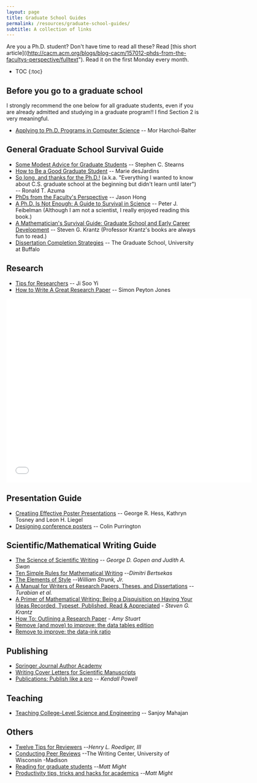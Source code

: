 ```yaml
---
layout: page
title: Graduate School Guides
permalink: /resources/graduate-school-guides/
subtitle: A collection of links
---
```


Are you a Ph.D. student? Don't have time to read all these? Read [this short article]((http://cacm.acm.org/blogs/blog-cacm/157012-phds-from-the-facultys-perspective/fulltext"). Read it on the first Monday every month.

* TOC
{:toc}

## Before you go to a graduate school

I strongly recommend the one below for all graduate students, even if you are already admitted and studying in a graduate program!! I find Section 2 is very meaningful.

- <a title="" href="http://www.cs.cmu.edu/~harchol/gradschooltalk.pdf" rel="nofollow">Applying to Ph.D. Programs in Computer Science</a> -- Mor Harchol-Balter


## General Graduate School Survival Guide

- <a href="http://stearnslab.yale.edu/some-modest-advice-graduate-students" rel="nofollow">Some Modest Advice for Graduate Students</a> -- Stephen C. Stearns
- <a title="" href="http://www.cs.indiana.edu/how.2b/how.2b.html" rel="nofollow">How to Be a Good Graduate Student</a> -- Marie desJardins
- <a title="" href="http://www.cs.unc.edu/~azuma/hitch4.html" rel="nofollow">So long, and thanks for the Ph.D.!</a> (a.k.a. "Everything I wanted to know about C.S. graduate school at the beginning but didn't learn until later") -- Ronald T. Azuma
- <a href="http://cacm.acm.org/blogs/blog-cacm/157012-phds-from-the-facultys-perspective/fulltext" target="_blank">PhDs from the Faculty's Perspective</a> -- Jason Hong
- <a title="" href="http://www.amazon.com/PhD-Not-Enough-Survival-Science/dp/0465022227" rel="nofollow">A Ph.D. Is Not Enough: A Guide to Survival in Science</a> -- Peter J. Feibelman (Although I am not a scientist, I really enjoyed reading this book.)
- <a title="" href="http://www.amazon.com/Mathematicians-Survival-Guide-Graduate-Development/dp/082183455X/" rel="nofollow">A Mathematician's Survival Guide: Graduate School and Early Career Development</a> -- Steven G. Krantz (Professor Krantz's books are always fun to read.)
- <a href="http://grad.buffalo.edu/Current_Students/mentoring-strategies.html" target="_blank">Dissertation Completion Strategies</a> -- The Graduate School, University at Buffalo

## Research


- <a href="http://www.slideshare.net/yijisoo/ie697-research-v006" target="_blank">Tips for Researchers</a> -- Ji Soo Yi
- <a href="http://research.microsoft.com/en-us/um/people/simonpj/papers/giving-a-talk/writing-a-paper-slides.pdf" target="_blank">How to Write A Great Research Paper</a> -- Simon Peyton Jones

<iframe src="//www.youtube-nocookie.com/embed/g3dkRsTqdDA?rel=0" width="640" height="480" frameborder="0" allowfullscreen="allowfullscreen"></iframe>

## Presentation Guide

- <a title="" href="http://www.ncsu.edu/project/posters/NewSite/" rel="nofollow">Creatiing Effective Poster Presentations</a> -- George R. Hess, Kathryn Tosney and Leon H. Liegel
- <a title="" href="http://colinpurrington.com/tips/academic/posterdesign" rel="nofollow">Designing conference posters</a> -- Colin Purrington


## Scientific/Mathematical Writing Guide

- <a title="" href="http://www.docstyles.com/library/ascience.pdf" rel="nofollow">The Science of Scientific Writing</a> -- <em>George D. Gopen and Judith A. Swan</em>
- <a href="http://web.mit.edu/dimitrib/www/Ten_Rules.pdf" target="_blank">Ten Simple Rules for Mathematical Writing</a> --<em>Dimitri Bertsekas</em>
- <a href="http://www.bartleby.com/141/">The Elements of Style</a> --<em>William Strunk, Jr.</em>
- <a href="http://www.amazon.com/Manual-Writers-Research-Dissertations-Edition/dp/0226816389/" target="_blank">A Manual for Writers of Research Papers, Theses, and Dissertations</a> -- <em>Turabian et al.</em>
- <a title="" href="http://www.amazon.com/Primer-Mathematical-Writing-Disquisition-Appreciated/dp/0821806351/" rel="nofollow">A Primer of Mathematical Writing: Being a Disquisition on Having Your Ideas Recorded, Typeset, Published, Read &amp; Appreciated</a> - <em>Steven G. Krantz</em>
- <a href="http://www.eng.usf.edu/~cunning/CGN6933-drinkingwater/CGN6933-drinkingwater-project/HowToOutline.pdf" target="_blank">How To: Outlining a Research Paper</a> - <em>Amy Stuart</em>
- <a href="https://www.dropbox.com/s/95l2xdva26vqf5z/Screenshot%202015-04-03%2012.07.42.png?dl=0" target="_blank">Remove (and move) to improve: the data tables edition</a>
- <a href="http://i.imgur.com/WntrM6p.gif" target="_blank">Remove to improve: the data-ink ratio</a>

## Publishing

- <a href="http://www.springer.com/authors/journal+authors/journal+authors+academy?SGWID=0-1726414-12-837827-0">Springer Journal Author Academy</a>
- <a href="http://www.biosciencewriters.com/Writing-Cover-Letters-for-Scientific-Manuscripts.aspx">Writing Cover Letters for Scientific Manuscripts</a>
- <a title="" href="http://www.nature.com/naturejobs/2010/101014/full/nj7317-873a.html" rel="nofollow">Publications: Publish like a pro</a> -- <em>Kendall Powell</em>

## Teaching

- <a title="" href="http://ocw.mit.edu/courses/chemistry/5-95j-teaching-college-level-science-and-engineering-spring-2009/video-discussions/" rel="nofollow">Teaching College-Level Science and Engineering</a> -- Sanjoy Mahajan


## Others

- <a href="http://www.psychologicalscience.org/index.php/publications/observer/2007/april-07/twelve-tips-for-reviewers.html" rel="nofollow">Twelve Tips for Reviewers</a> --<em>Henry L. Roediger, III</em>
- <a href="http://writing.wisc.edu/Handbook/PeerReviews.html" target="_blank">Conducting Peer Reviews</a> --The Writing Center, University of Wisconsin -Madison
- <a title="" href="http://matt.might.net/articles/books-papers-materials-for-graduate-students/" rel="nofollow">Reading for graduate students</a> --<em>Matt Might</em>
- <a title="" href="http://matt.might.net/articles/productivity-tips-hints-hacks-tricks-for-grad-students-academics" rel="nofollow">Productivity tips, tricks and hacks for academics</a> --<em>Matt Might</em>
